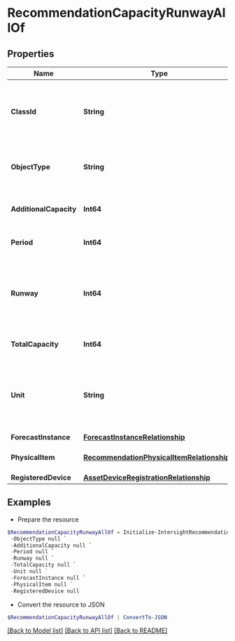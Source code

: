 # RecommendationCapacityRunwayAllOf
## Properties

Name | Type | Description | Notes
------------ | ------------- | ------------- | -------------
**ClassId** | **String** | The fully-qualified name of the instantiated, concrete type. This property is used as a discriminator to identify the type of the payload when marshaling and unmarshaling data. | [default to "recommendation.CapacityRunway"]
**ObjectType** | **String** | The fully-qualified name of the instantiated, concrete type. The value should be the same as the &#39;ClassId&#39; property. | [default to "recommendation.CapacityRunway"]
**AdditionalCapacity** | **Int64** | Additional capacity is the capacity which is needed more after exhausing all hardware on current cluster. | [optional] [readonly] 
**Period** | **Int64** | Number of months in future for which recommendation is provided for. | [optional] [readonly] 
**Runway** | **Int64** | This represents the new runway, that is the number of days remaining before the cluster&#39;s storage utilization reaches the recommended capacity limit after the recommended hardware is added. | [optional] [readonly] 
**TotalCapacity** | **Int64** | Total capacity of the cluster after the recommended hardware is added. | [optional] [readonly] 
**Unit** | **String** | Unit for the new capacity. * &#x60;TB&#x60; - The Enum value TB represents that the measurement unit is in terabytes. * &#x60;MB&#x60; - The Enum value MB represents that the measurement unit is in megabytes. | [optional] [readonly] [default to "TB"]
**ForecastInstance** | [**ForecastInstanceRelationship**](ForecastInstanceRelationship.md) |  | [optional] 
**PhysicalItem** | [**RecommendationPhysicalItemRelationship[]**](RecommendationPhysicalItemRelationship.md) | An array of relationships to recommendationPhysicalItem resources. | [optional] [readonly] 
**RegisteredDevice** | [**AssetDeviceRegistrationRelationship**](AssetDeviceRegistrationRelationship.md) |  | [optional] 

## Examples

- Prepare the resource
```powershell
$RecommendationCapacityRunwayAllOf = Initialize-IntersightRecommendationCapacityRunwayAllOf  -ClassId null `
 -ObjectType null `
 -AdditionalCapacity null `
 -Period null `
 -Runway null `
 -TotalCapacity null `
 -Unit null `
 -ForecastInstance null `
 -PhysicalItem null `
 -RegisteredDevice null
```

- Convert the resource to JSON
```powershell
$RecommendationCapacityRunwayAllOf | ConvertTo-JSON
```

[[Back to Model list]](../README.md#documentation-for-models) [[Back to API list]](../README.md#documentation-for-api-endpoints) [[Back to README]](../README.md)

